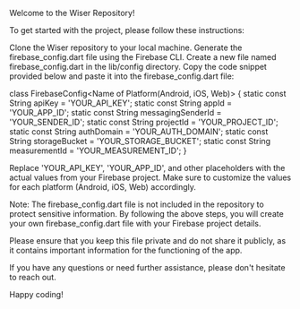 Welcome to the Wiser Repository!

To get started with the project, please follow these instructions:

Clone the Wiser repository to your local machine.
Generate the firebase_config.dart file using the Firebase CLI.
Create a new file named firebase_config.dart in the lib/config directory.
Copy the code snippet provided below and paste it into the firebase_config.dart file:

class FirebaseConfig<Name of Platform(Android, iOS, Web)> {
  static const String apiKey = 'YOUR_API_KEY';
  static const String appId = 'YOUR_APP_ID';
  static const String messagingSenderId = 'YOUR_SENDER_ID';
  static const String projectId = 'YOUR_PROJECT_ID';
  static const String authDomain = 'YOUR_AUTH_DOMAIN';
  static const String storageBucket = 'YOUR_STORAGE_BUCKET';
  static const String measurementId = 'YOUR_MEASUREMENT_ID';
}

Replace 'YOUR_API_KEY', 'YOUR_APP_ID', and other placeholders with the actual values from your Firebase project.
Make sure to customize the values for each platform (Android, iOS, Web) accordingly.

Note: The firebase_config.dart file is not included in the repository to protect sensitive information. By following the above steps, you will create your own firebase_config.dart file with your Firebase project details.

Please ensure that you keep this file private and do not share it publicly, as it contains important information for the functioning of the app.

If you have any questions or need further assistance, please don't hesitate to reach out.

Happy coding!
